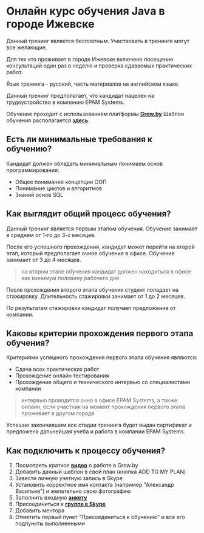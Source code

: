 Онлайн курс обучения Java в городе Ижевске
====================



Данный тренинг является бесплатным. Участвовать в тренинге могут все желающие.

Для тех кто проживает в городе Ижевске включено посещение консультаций один раз в неделю и проверка сдаваемых практических работ.

Язык тренинга - русский, часть материалов на английском языке.

Данный тренинг предполагает, что кандидат нацелен на трудоустройство в компанию EPAM Systems. 

Обучение проходит с использованием платформы **[Grow.by](https://grow.by)**
Шаблон обучения располагается **[здесь](https://grow.telescopeai.com/templateView/18199)**.


Есть ли минимальные требования к обучению?
---------------------
Кандидат должен обладать минимальным понимаем основ программирования:
* Общее понимание концепции ООП
* Понимание циклов и алгоритмов
* Знаний основ SQL


Как выглядит общий процесс обучения?
---------------------
Данный тренинг является первым этапом обучения. Обучение занимает в среднем от 1-го до 3-х месяцев.

После его успешного прохождения, кандидат может перейти на второй этап, который предполагает очное обучение в офисе. Обучение занимает от 3 до 4 месяцев.

>на втором этапе обучения кандидат должен находиться в офисе как минимум половину рабочего дня

После прохождения второго этапа обучения студент попадает на стажировку. Длительность стажировки занимает от 1 до 2 месяцев.

По результатам стажировки кандидат получает предложение от компании. 



Каковы критерии прохождения первого этапа обучения?
---------------------
Критериями успешного прохождения первого этапа обучения являются:
* Сдача всех практических работ
* Прохождение онлайн тестирования
* Прохождение общего и технического интервью со специалистами компании

>интервью проводится очно в офисе EPAM Systems, а также онлайн, если участник на момент прохождения первого этапа проживает в другом городе

Успешно закончившим все стадии тренинга будет выдан сертификат и предложена дальнейшая учеба и работа в компании EPAM Systems.



Как подключить к процессу обучения?
---------------------
1. Посмотреть краткое **[видео](https://www.youtube.com/watch?v=9q3aOLZ_qII)** о работе в Grow.by
2. Добавить данный шаблон в свой план (кнопка ADD TO MY PLAN)
3. Завести личную учетную запись в Skype
4. Установить корректное имя контакта (например "Александр Васильев") и желательно свою фотографию
5. Заполнить входную **[анкету](https://forms.gle/YewSknjEYrQwdCeMA)**
6. Присоединиться к **[группе в Skype](https://join.skype.com/oUPhgVkYZyHX)**
7. Добавить ментора
8. Отметить первый пункт "Присоединиться к обучению" и все его подпункты выполненными
